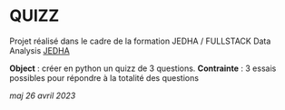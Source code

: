 # QUIZZ

Projet réalisé dans le cadre de la formation JEDHA / FULLSTACK Data Analysis
[JEDHA](https://jedha.co)

**Object** : créer en python un quizz de 3 questions.
**Contrainte** : 3 essais possibles pour répondre à la totalité des questions

_maj 26 avril 2023_
